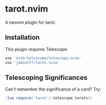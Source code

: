 # tarot.nvim

A neovim plugin for tarot.

## Installation

This plugin requires Telescope:

```lua 
use 'nvim-telescope/telescope.nvim'
use 'jmann277/tarot.nvim'
```

## Telescoping Significances

Can't remember the significance of a card? Try:

```lua
:lua require('tarot').telescope_tarots()
```
